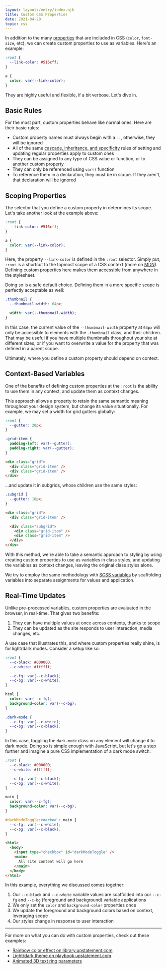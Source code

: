 ```yaml
---
layout: layouts/entry/index.njk
title: Custom CSS Properties
date: 2021-04-20
topic: css
---
```


In addition to the many [properties](/entries/what-is-css) that are included in CSS (`color`, `font-size`, etc), we can create custom properties to use as variables. Here's an example:

```css
:root {
  --link-color: #516cff;
}

a {
  color: var(--link-color);
}
```

They are highly useful and flexible, if a bit verbose. Let's dive in.

## Basic Rules

For the most part, custom properties behave like normal ones. Here are their basic rules:

- Custom property names must always begin with a `--`, otherwise, they will be ignored
- All of the same [cascade, inheritance, and specificity](/entries/cascade-inheritance-and-specificity) rules of setting and updating regular properties apply to custom ones
- They can be assigned to any type of CSS value or function, or to another custom property
- They can only be referenced using `var()` function
- To reference them in a declaration, they must be in scope. If they aren't, that declaration will be ignored

## Scoping Properties

The selector that you define a custom property in determines its scope. Let's take another look at the example above:

```css
:root {
  --link-color: #516cff;
}

a {
  color: var(--link-color);
}
```

Here, the property `--link-color` is defined in the `:root` selector. Simply put, `:root` is a shortcut to the topmost scope of a CSS context (more on [MDN](https://developer.mozilla.org/en-US/docs/Web/CSS/:root)). Defining custom properties here makes them accessible from anywhere in the stylesheet.

Doing so is a safe default choice. Defining them in a more specific scope is perfectly acceptable as well:

```css
.thumbnail {
  --thumbnail-width: 64px;

  width: var(--thumbnail-width);
}
```

In this case, the current value of the `--thumbnail-width` property at `64px` will only be accessible to elements with the `.thumbnail` class, and their children. That may be useful if you have multiple thumbnails throughout your site at different sizes, or if you want to overwrite a value for the property that was defined in a parent scope.

Ultimately, where you define a custom property should depend on context.

## Context-Based Variables

One of the benefits of defining custom properties at the `:root` is the ability to use them in any context, and update them as context changes.

This approach allows a property to retain the same semantic meaning throughout your design system, but change its value situationally. For example, we may set a width for grid gutters globally:

<div class="two-up-code">

```css
:root {
  --gutter: 20px;
}

.grid-item {
  padding-left: var(--gutter);
  padding-right: var(--gutter);
}
```

```html
<div class="grid">
  <div class="grid-item" />
  <div class="grid-item" />
</div>
```

</div>

...and update it in subgrids, whose children use the same styles:

<div class="two-up-code">

```css
.subgrid {
  --gutter: 10px;
}
```

```html
<div class="grid">
  <div class="grid-item" />

  <div class="subgrid">
    <div class="grid-item" />
    <div class="grid-item" />
  </div>
</div>
```

</div>

With this method, we're able to take a semantic approach to styling by using creating custom properties to use as variables in class styles, and updating the variables as context changes, leaving the original class styles alone.

We try to employ the same methodology with [SCSS variables](/entries/scss-variables) by scaffolding variables into separate assignments for values and application.

## Real-Time Updates

Unlike pre-processed variables, custom properties are evaluated in the browser, in real-time. That gives two benefits:

1. They can have multiple values at once across contexts, thanks to scope
1. They can be updated as the site responds to user interaction, media changes, etc.

A use case that illustrates this, and where custom properties really shine, is for light/dark modes. Consider a setup like so:

```css
:root {
  --c-black: #000000;
  --c-white: #ffffff;

  --c-fg: var(--c-black);
  --c-bg: var(--c-white);
}

html {
  color: var(--c-fg);
  background-color: var(--c-bg);
}

.dark-mode {
  --c-fg: var(--c-white);
  --c-bg: var(--c-black);
}
```

In this case, toggling the `dark-mode` class on any element will change it to dark mode. Doing so is simple enough with JavaScript, but let's go a step further and imagine a pure CSS implementation of a dark mode switch:

<div class="two-up-code">

```css
:root {
  --c-black: #000000;
  --c-white: #ffffff;

  --c-fg: var(--c-black);
  --c-bg: var(--c-white);
}

main {
  color: var(--c-fg);
  background-color: var(--c-bg);
}

#darkModeToggle:checked + main {
  --c-fg: var(--c-white);
  --c-bg: var(--c-black);
}
```

```html
<html>
  <body>
    <input type="checkbox" id="darkModeToggle" />
    <main>
      All site content will go here
    </main>
  </body>
</html>
```

</div>

In this example, everything we discussed comes together:

1. Our `--c-black` and `--c-white` variable values are scaffolded into our `--c-fg` and `--c-bg` (foreground and background) variable applications
1. We only set the `color` and `background-color` properties once
1. We update the foreground and background colors based on context, leveraging scope
1. Our styles change in response to user interaction

---

For more on what you can do with custom properties, check out these examples:

- [Rainbow color effect on library.upstatement.com](https://github.com/Upstatement/ups-public-library/blob/main/src/assets/scripts/Spectrum.js#L33)
- [Light/dark theme on playbook.upstatement.com](https://github.com/Upstatement/playbook/blob/860a2d21455c485ecf9029824c3f3d7c5e901bfc/src/assets/styles/base/_variables.scss#L45)
- [Animated 3D text ring parameters](https://github.com/Upstatement/experiment-japan-cloud-css/blob/1220b85b37a282694a28c8021b59a9dbee172857/src/styles.css#L19)
